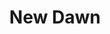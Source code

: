 ---
title: New Dawn
slug: new-dawn
description: Vocals by Jose Larralde, remixed by Be Svendson.
duration: "1:00"
video_url: https://youtu.be/kxFHH9ygUuA
video_id: kxFHH9ygUuA
searchTerms: clips, farm
---